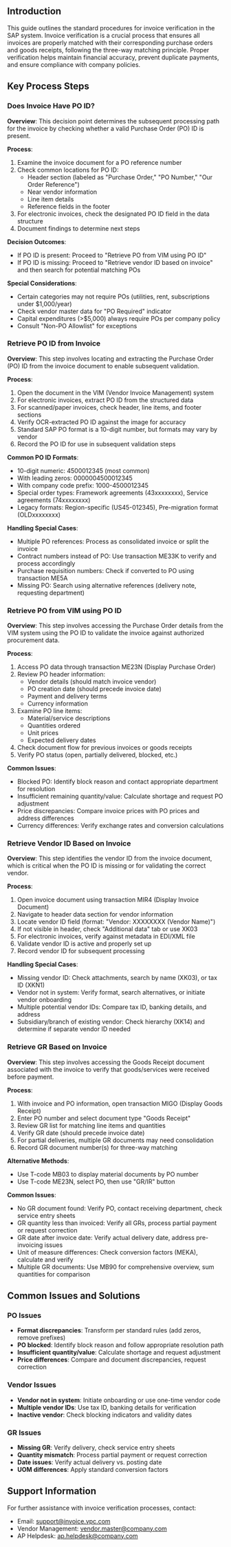 ## Introduction

This guide outlines the standard procedures for invoice verification in the SAP system. Invoice verification is a crucial process that ensures all invoices are properly matched with their corresponding purchase orders and goods receipts, following the three-way matching principle. Proper verification helps maintain financial accuracy, prevent duplicate payments, and ensure compliance with company policies.

## Key Process Steps

### Does Invoice Have PO ID?

**Overview**: This decision point determines the subsequent processing path for the invoice by checking whether a valid Purchase Order (PO) ID is present.

**Process**:
1. Examine the invoice document for a PO reference number
2. Check common locations for PO ID:
   - Header section (labeled as "Purchase Order," "PO Number," "Our Order Reference")
   - Near vendor information
   - Line item details
   - Reference fields in the footer
3. For electronic invoices, check the designated PO ID field in the data structure
4. Document findings to determine next steps

**Decision Outcomes**:
- If PO ID is present: Proceed to "Retrieve PO from VIM using PO ID"
- If PO ID is missing: Proceed to "Retrieve vendor ID based on invoice" and then search for potential matching POs

**Special Considerations**:
- Certain categories may not require POs (utilities, rent, subscriptions under $1,000/year)
- Check vendor master data for "PO Required" indicator
- Capital expenditures (>$5,000) always require POs per company policy
- Consult "Non-PO Allowlist" for exceptions

### Retrieve PO ID from Invoice

**Overview**: This step involves locating and extracting the Purchase Order (PO) ID from the invoice document to enable subsequent validation.

**Process**:
1. Open the document in the VIM (Vendor Invoice Management) system
2. For electronic invoices, extract PO ID from the structured data
3. For scanned/paper invoices, check header, line items, and footer sections
4. Verify OCR-extracted PO ID against the image for accuracy
5. Standard SAP PO format is a 10-digit number, but formats may vary by vendor
6. Record the PO ID for use in subsequent validation steps

**Common PO ID Formats**:
- 10-digit numeric: 4500012345 (most common)
- With leading zeros: 0000004500012345
- With company code prefix: 1000-4500012345
- Special order types: Framework agreements (43xxxxxxxx), Service agreements (74xxxxxxxx)
- Legacy formats: Region-specific (US45-012345), Pre-migration format (OLDxxxxxxxx)

**Handling Special Cases**:
- Multiple PO references: Process as consolidated invoice or split the invoice
- Contract numbers instead of PO: Use transaction ME33K to verify and process accordingly
- Purchase requisition numbers: Check if converted to PO using transaction ME5A
- Missing PO: Search using alternative references (delivery note, requesting department)

### Retrieve PO from VIM using PO ID

**Overview**: This step involves accessing the Purchase Order details from the VIM system using the PO ID to validate the invoice against authorized procurement data.

**Process**:
1. Access PO data through transaction ME23N (Display Purchase Order)
2. Review PO header information:
   - Vendor details (should match invoice vendor)
   - PO creation date (should precede invoice date)
   - Payment and delivery terms
   - Currency information
3. Examine PO line items:
   - Material/service descriptions
   - Quantities ordered
   - Unit prices
   - Expected delivery dates
4. Check document flow for previous invoices or goods receipts
5. Verify PO status (open, partially delivered, blocked, etc.)

**Common Issues**:
- Blocked PO: Identify block reason and contact appropriate department for resolution
- Insufficient remaining quantity/value: Calculate shortage and request PO adjustment
- Price discrepancies: Compare invoice prices with PO prices and address differences
- Currency differences: Verify exchange rates and conversion calculations

### Retrieve Vendor ID Based on Invoice

**Overview**: This step identifies the vendor ID from the invoice document, which is critical when the PO ID is missing or for validating the correct vendor.

**Process**:
1. Open invoice document using transaction MIR4 (Display Invoice Document)
2. Navigate to header data section for vendor information
3. Locate vendor ID field (format: "Vendor: XXXXXXXX (Vendor Name)")
4. If not visible in header, check "Additional data" tab or use XK03
5. For electronic invoices, verify against metadata in EDI/XML file
6. Validate vendor ID is active and properly set up
7. Record vendor ID for subsequent processing

**Handling Special Cases**:
- Missing vendor ID: Check attachments, search by name (XK03), or tax ID (XKN1)
- Vendor not in system: Verify format, search alternatives, or initiate vendor onboarding
- Multiple potential vendor IDs: Compare tax ID, banking details, and address
- Subsidiary/branch of existing vendor: Check hierarchy (XK14) and determine if separate vendor ID needed

### Retrieve GR Based on Invoice

**Overview**: This step involves accessing the Goods Receipt document associated with the invoice to verify that goods/services were received before payment.

**Process**:
1. With invoice and PO information, open transaction MIGO (Display Goods Receipt)
2. Enter PO number and select document type "Goods Receipt"
3. Review GR list for matching line items and quantities
4. Verify GR date (should precede invoice date)
5. For partial deliveries, multiple GR documents may need consolidation
6. Record GR document number(s) for three-way matching

**Alternative Methods**:
- Use T-code MB03 to display material documents by PO number
- Use T-code ME23N, select PO, then use "GR/IR" button

**Common Issues**:
- No GR document found: Verify PO, contact receiving department, check service entry sheets
- GR quantity less than invoiced: Verify all GRs, process partial payment or request correction
- GR date after invoice date: Verify actual delivery date, address pre-invoicing issues
- Unit of measure differences: Check conversion factors (MEKA), calculate and verify
- Multiple GR documents: Use MB90 for comprehensive overview, sum quantities for comparison

## Common Issues and Solutions

### PO Issues
- **Format discrepancies**: Transform per standard rules (add zeros, remove prefixes)
- **PO blocked**: Identify block reason and follow appropriate resolution path
- **Insufficient quantity/value**: Calculate shortage and request adjustment
- **Price differences**: Compare and document discrepancies, request correction

### Vendor Issues
- **Vendor not in system**: Initiate onboarding or use one-time vendor code
- **Multiple vendor IDs**: Use tax ID, banking details for verification
- **Inactive vendor**: Check blocking indicators and validity dates

### GR Issues
- **Missing GR**: Verify delivery, check service entry sheets
- **Quantity mismatch**: Process partial payment or request correction
- **Date issues**: Verify actual delivery vs. posting date
- **UOM differences**: Apply standard conversion factors

## Support Information

For further assistance with invoice verification processes, contact:
- Email: support@invoice.vpc.com
- Vendor Management: vendor.master@company.com
- AP Helpdesk: ap.helpdesk@company.com
